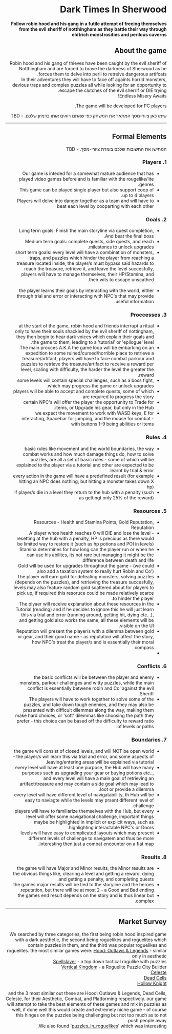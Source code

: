 <div dir='rtl' lang='he'>

# Dark Times In Sherwood

**Follow robin hood and his gang in a futile attempt of freeing themselves from the evil sheriff of notthingham as they battle their way through eldtrich monstrosities and perilous caverns**

## About the game
Robin hood and his gang of thieves have been caught by the evil sheriff of Notthingham and are forced to brave the darkness of Sherwood as he forces them to delve into peril to retreive dangerous artifcats. </br>
In their adventures they will have to face off againts horrid monsters, devious traps and complex puzzles all while looking for an opportunity to escape the clutches of the evil sherrif or DIE trying. </br>
Endless Misery Awaits! </br>

The game will be developed for PC players.

שימו כאן ציור-מסך המתאר את המשחק כפי שאתם רואים אותו בדמיון שלכם. - TBD

---


## Formal Elements

המחישו את התשובות שלכם בעזרת ציורי-מסך. - TBD
### 1. Players

* Our game is inteded for a somewhat mature audience that has played video games before and is familiar with the rougelike/lite genres. </br> 
* This game can be played single player but also support coop of up to 4 players. </br>
* Players will delve into danger together as a team and will have to beat each level by cooparting with each other </br>

### 2. Goals
* Long term goals: Finish the main storyline via quest completion, And beat the final boss. </br>
* Medium term goals: complete quests, side quests, and reach milestones to unlock upgrades. </br>
* short term goals: every level will have a combination of monsters, traps, and puzzles which hinder the player from reaching a treasure located inside, the player/s must bypass said hazards to reach the treasure, retrieve it, and leave the level succesfully, players will have to manage themselves, their HP/Stamina, and their wits to escape unscathed. </br></br>
* the player learns their goals by interacting with the world, either through trial and error or interacting with NPC's that may provide useful information.


### 3. Proccesses 
* at the start of the game, robin hood and friends interrupt a ritual only to have their souls shackled by the evil sheriff of nottingham, they then begin to hear dark voices which explain their goals and the game to them, leading to a 'tutorial' or 'epilogue' level.
* The main procces A.K.A the game loop will be embarking on an expedition to some ruined/cursed/horrible place to retrieve a treasure/artifact, players will have to face combat parkour and puzzles to retrieve the treasure/artifact to receive a reward per level, scaling with difficulty, the harder the level the greater the reward.
* some levels will contain special challenges, such as a boss fight, which may progress the game or unlock upgrades.
* players will be able to accept and complete quests, some of which are required to progress the story
* certain NPC's will offer the player the opportunity to Trade for items, or Upgrade his gear, but only in the Hub.
* we expect the movement to work with WASD keys, E for interacting, Spacebar for jumping, and the mouse for combat - with buttons 1-9 being abilities or items 

### 4. Rules
* basic rules like movement and the world boundaries, the way combat works and how much damage things do, how to solve puzzles, are all a set of basic rules - some of which will be explained to the player via a tutorial and other are expected to be learnt by trial & error.
* every action in the game will have a predefined result (for example hitting an NPC does nothing, but hitting a monster takes down X hp)
* if player/s die in a level they return to the hub with a penalty (such as gettingt only 25% of the reward)

### 5. Resources
* Resources - Health and Stamina Points, Gold Reputation, Reputation
* A player whos health reaches 0 will DIE and lose the level - resetting at the hub with a penalty, HP is precious as there would be limited way to restore it (such as hp potions and POI in levels)
* Stamina determines for how long can the player run or when he can use his abilites, its not rare but managing it might be the difference between death and life.
* Gold will be used for upgrades throughout the game - (we could also add a taxation system to really hurt Robin and Co')
* The player will earn gold for defeating monsters, solving puzzles (depends on the puzzles), and retrieving the treasure succesfully, levels may also feature random gold scattered about for players to pick up, if required this resoruce could be made relatively scarce to hinder the player.
* The plyaer will receive explanation about these resources in the Tutorial (reading) and if he decides to ignore this he will just learn this via trial and error (running around, getting hit, dying etc...), and getting gold also works the same, all these elements will be visible on the UI.
* Reputation will present the player/s with a dilemma between gold or gear, and their good name - as reputation will affect the story, how NPC's treat the player/s and is essentially their moral compass
* 
### 6. Conflicts
* the basic conflicts will be between the player and enemy monsters, parkour challenges and witty puzzles, while the main conflict is essentially betwene robin and Co' against the evil Sheriff.
* The players will have to work together to solve some of the puzzles, and take down tough enemies, and they may also be presented with difficult dilemmas along the way, making them make hard choices, or 'soft' dilemmas like choosing the path they prefer - this choice can be based off the difficulty to reward ratio of levels or paths. 

### 7. Boundaries
* the game will consist of closed levels, and will NOT be open world - the player/s will learn this via trial and error, and some aspects of leaving/entering areas will be explained via tutorial.
* every level will have at least one purpose, the Hub will have many purposes such as upgrading your gear or buying potions etc.., and every level will have a main goal of retrieving an artifact/treasure and may contain a side goal which may lead to loot or provide a dilemma.
* every level will have different level of navigatabillity, th Hub will be easy to naviagte while the levels may prsent different level of challenge.
* players will have to familiarize themselves with the Hub, but every level will offer some navigational challenge, important things maybe be highlighted in implicit or explicit ways, such as highlighting interactable NPC's or Doors.
* levels will have easy to complicated layouts which may present different levels of challenge to navigatem and thus be more interesting then just a combat encounter on a flat map.
### 8. Results
* the game will have Major and Minor results, the Minor results are the obvious things like, clearing a level and getting a reward, dying and getting a penalty, and completing quests.
* the games major results will be tied to the storyline and the heroes reputation, but there will be at most 2 - a Good and Bad ending.
* the games end result depends on the story and is thus linear but complex.

---

## Market Survey
We searched by three categories, the first being robin hood inspired game with a dark aesthetic, the second being roguelikes and roguelites which contain puzzles in them, and the third was popular roguelikes and roguelites.
the most similar games were:
[Hood: Outlaws & Legends](https://store.steampowered.com/app/927350/Hood_Outlaws__Legends/) - similar only in aesthetic </br>
[Spellslayer](https://www.youtube.com/watch?v=q1nLZeVX6gI&ab_channel=WhiteFalconPlays) - a top down tactical rogulike with puzzles </br>
[Vertical Kingdom](https://www.youtube.com/watch?v=f8LIL6Vhwm4&ab_channel=FGsquared) - a Roguelite Puzzle City Builder </br>
[Celeste](https://store.steampowered.com/app/504230/Celeste/) </br>
[Dead Cells](https://store.steampowered.com/app/588650/Dead_Cells/) </br>
[Hollow Knight](https://store.steampowered.com/app/367520/Hollow_Knight/) </br>

and the 3 most similar out these are Hood: Outlaws & Legends, Dead Cells, Celeste, for their Aesthetic, Combat, and Platforming respectively.
our game will attempt to take the best elements of these games and mix in puzzles as well, if done well this would create and extremely niche game - of course this hinges on the puzzles being challenging but not too much as to not push people away.
</br>
We also found '[puzzles_in_roguelikes](https://www.reddit.com/r/roguelikes/comments/4xzc5j/puzzles_in_roguelikes/)' which was interesting.
</div>
